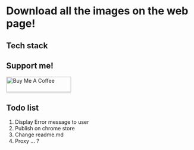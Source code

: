 # Download all the images on the web page!

## Tech stack

## Support me!
<a href="https://www.buymeacoffee.com/youngjinkwak" target="_blank"><img src="https://www.buymeacoffee.com/assets/img/custom_images/orange_img.png" alt="Buy Me A Coffee" style="height: 41px !important;width: 174px !important;box-shadow: 0px 3px 2px 0px rgba(190, 190, 190, 0.5) !important;-webkit-box-shadow: 0px 3px 2px 0px rgba(190, 190, 190, 0.5) !important;" ></a>

## Todo list
1. Display Error message to user
2. Publish on chrome store
3. Change readme.md
4. Proxy ... ?
